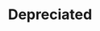 ---
ee_id_show: '237'
title: Depreciated
url: depreciated
live_url:
year: '2009'
venue: NiMK
state_country: Amsterdam
pitch: 'Small all moving image survey show. '
ps:
imgs: NIMK-Amsterdam-2009-08-install-1-database-PC.jpg,NIMK-Amsterdam-2009-08-install-2-database-PC.jpg,NIMK-Amsterdam-2009-08-install-3-database-PC.jpg,NIMK-Amsterdam-2009-08-install-4-database-PC.jpg
things: "[164] 2008-008 Self Playing Sony Playstation I Bowling - 2008-008-self-playing-sony-playstation-i-bowling,[7]
  2002-001 Super Mario Clouds - supermarioclouds,[15] 2004-002 F1 Racer Mod (aka Japanese
  Driving Game) - 2004-002-f1-racer-mod,[157] 2006-002 Untitled Translation Exercise
  - 2006-002-untitled-translation-exercise,[210] 2008-003 Permanent Vacation - 2008-003-permanent-vacation,[14]
  2004-001 Space Invader - 2004-001-space-invader,[32] 2006-001 Sweet 16 - sweet16,[9]
  2002-002 I Shot Andy Warhol - ishotandywarhol,[38] 2007-020 I dont want to spoil
  the party - 2007-020-i-dont-want-to-spoil-the-party,[168] 2007-002 Structural Film
  - 2007-002-structural-film,[135] 2008-004 Personal Film - 2008-004-personal-film"
status:
layout: shows
---